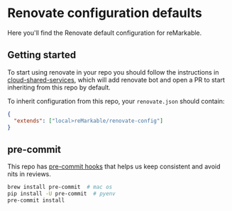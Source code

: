 # Renovate configuration defaults

Here you'll find the Renovate default configuration for reMarkable.

## Getting started

To start using renovate in your repo you should follow the instructions in [cloud-shared-services](), which will add renovate bot and open a PR to start inheriting from this repo by default.

To inherit configuration from this repo, your `renovate.json` should contain:

```json
{
  "extends": ["local>reMarkable/renovate-config"]
}
```

## pre-commit

This repo has [pre-commit hooks](./.pre-commit-config.yaml) that helps us keep consistent and avoid nits in reviews.

```sh
brew install pre-commit  # mac os
pip install -U pre-commit  # pyenv
pre-commit install
```

